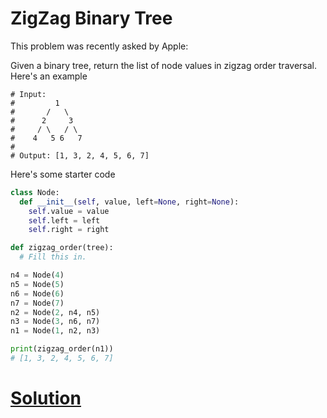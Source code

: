 # ZigZag Binary Tree

This problem was recently asked by Apple:

Given a binary tree, return the list of node values in zigzag order traversal. Here's an example
```
# Input:
#         1
#       /   \
#      2     3
#     / \   / \
#    4   5 6   7
#
# Output: [1, 3, 2, 4, 5, 6, 7]
```

Here's some starter code
```python
class Node:
  def __init__(self, value, left=None, right=None):
    self.value = value
    self.left = left
    self.right = right

def zigzag_order(tree):
  # Fill this in.

n4 = Node(4)
n5 = Node(5)
n6 = Node(6)
n7 = Node(7)
n2 = Node(2, n4, n5)
n3 = Node(3, n6, n7)
n1 = Node(1, n2, n3)

print(zigzag_order(n1))
# [1, 3, 2, 4, 5, 6, 7]
```

# [Solution](solution.md)